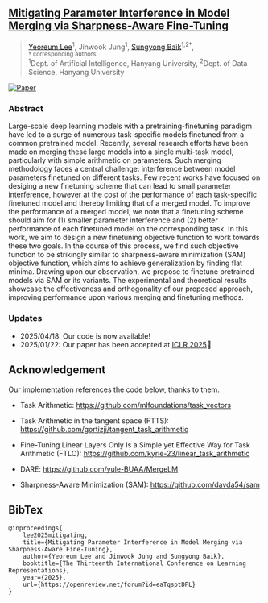 ## [Mitigating Parameter Interference in Model Merging via Sharpness-Aware Fine-Tuning](https://openreview.net/forum?id=eaTqsptDPL)

> [Yeoreum Lee](https://github.com/leeyeoreum02)<sup>1</sup>, Jinwook Jung<sup>1</sup>, [Sungyong Baik](https://dsybaik-hy.github.io)<sup>1,2&dagger;</sup>, <br>
> <sup> &dagger; corresponding authors </sup> <br>
> <sup>1</sup>Dept. of Artificial Intelligence, Hanyang University, <sup>2</sup>Dept. of Data Science, Hanyang University


[![Paper](https://img.shields.io/badge/Paper-ICLR_2025-blue)](https://openreview.net/forum?id=eaTqsptDPL)


### Abstract
Large-scale deep learning models with a pretraining-finetuning paradigm have led to a surge of numerous task-specific models finetuned from a common pretrained model. Recently, several research efforts have been made on merging these large models into a single multi-task model, particularly with simple arithmetic on parameters. Such merging methodology faces a central challenge: interference between model parameters finetuned on different tasks. Few recent works have focused on desiging a new finetuning scheme that can lead to small parameter interference, however at the cost of the performance of each task-specific finetuned model and thereby limiting that of a merged model. To improve the performance of a merged model, we note that a finetuning scheme should aim for (1) smaller parameter interference and (2) better performance of each finetuned model on the corresponding task. In this work, we aim to design a new finetuning objective function to work towards these two goals. In the course of this process, we find such objective function to be strikingly similar to sharpness-aware minimization (SAM) objective function, which aims to achieve generalization by finding flat minima. Drawing upon our observation, we propose to finetune pretrained models via SAM or its variants. The experimental and theoretical results showcase the effectiveness and orthogonality of our proposed approach, improving performance upon various merging and finetuning methods.


### Updates
* 2025/04/18: Our code is now available!
* 2025/01/22: Our paper has been accepted at [ICLR 2025](https://iclr.cc/)🎉


## Acknowledgement
Our implementation references the code below, thanks to them.

- Task Arithmetic: https://github.com/mlfoundations/task_vectors

- Task Arithmetic in the tangent space (FTTS): https://github.com/gortizji/tangent_task_arithmetic

- Fine-Tuning Linear Layers Only Is a Simple yet Effective Way for Task Arithmetic (FTLO): https://github.com/kyrie-23/linear_task_arithmetic

- DARE: https://github.com/yule-BUAA/MergeLM

- Sharpness-Aware Minimization (SAM): https://github.com/davda54/sam


## BibTex
```
@inproceedings{
    lee2025mitigating,
    title={Mitigating Parameter Interference in Model Merging via Sharpness-Aware Fine-Tuning},
    author={Yeoreum Lee and Jinwook Jung and Sungyong Baik},
    booktitle={The Thirteenth International Conference on Learning Representations},
    year={2025},
    url={https://openreview.net/forum?id=eaTqsptDPL}
}
```
